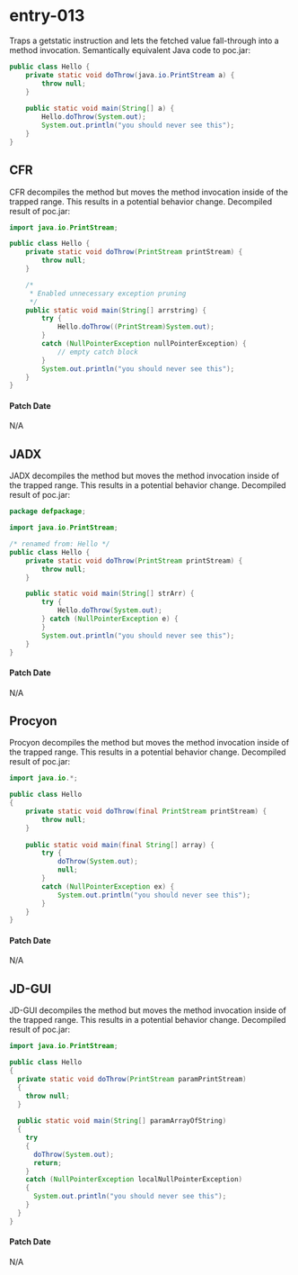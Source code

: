# entry-013
Traps a getstatic instruction and lets the fetched value fall-through into a method invocation. Semantically equivalent Java code to poc.jar:
```java
public class Hello {
    private static void doThrow(java.io.PrintStream a) {
        throw null;
    }
    
    public static void main(String[] a) {
        Hello.doThrow(System.out);
        System.out.println("you should never see this");
    }
}
```

## CFR
CFR decompiles the method but moves the method invocation inside of the trapped range.
This results in a potential behavior change. Decompiled result of poc.jar:
```java
import java.io.PrintStream;

public class Hello {
    private static void doThrow(PrintStream printStream) {
        throw null;
    }

    /*
     * Enabled unnecessary exception pruning
     */
    public static void main(String[] arrstring) {
        try {
            Hello.doThrow((PrintStream)System.out);
        }
        catch (NullPointerException nullPointerException) {
            // empty catch block
        }
        System.out.println("you should never see this");
    }
}
```

#### Patch Date
N/A

## JADX
JADX decompiles the method but moves the method invocation inside of the trapped range.
This results in a potential behavior change. Decompiled result of poc.jar:
```java
package defpackage;

import java.io.PrintStream;

/* renamed from: Hello */
public class Hello {
    private static void doThrow(PrintStream printStream) {
        throw null;
    }

    public static void main(String[] strArr) {
        try {
            Hello.doThrow(System.out);
        } catch (NullPointerException e) {
        }
        System.out.println("you should never see this");
    }
}
```

#### Patch Date
N/A

## Procyon
Procyon decompiles the method but moves the method invocation inside of the trapped range.
This results in a potential behavior change. Decompiled result of poc.jar:
```java
import java.io.*;

public class Hello
{
    private static void doThrow(final PrintStream printStream) {
        throw null;
    }
    
    public static void main(final String[] array) {
        try {
            doThrow(System.out);
            null;
        }
        catch (NullPointerException ex) {
            System.out.println("you should never see this");
        }
    }
}
```

#### Patch Date
N/A

## JD-GUI
JD-GUI decompiles the method but moves the method invocation inside of the trapped range.
This results in a potential behavior change. Decompiled result of poc.jar:
```java
import java.io.PrintStream;

public class Hello
{
  private static void doThrow(PrintStream paramPrintStream)
  {
    throw null;
  }
  
  public static void main(String[] paramArrayOfString)
  {
    try
    {
      doThrow(System.out);
      return;
    }
    catch (NullPointerException localNullPointerException)
    {
      System.out.println("you should never see this");
    }
  }
}
```

#### Patch Date
N/A
